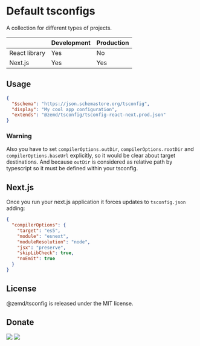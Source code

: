 # Default tsconfigs

A collection for different types of projects.

|               | Development | Production |
|---------------|-------------|------------|
| React library | Yes         | No         |
| Next.js       | Yes         | Yes        |  

## Usage

```json
{
  "$schema": "https://json.schemastore.org/tsconfig",
  "display": "My cool app configuration",
  "extends": "@zemd/tsconfig/tsconfig-react-next.prod.json"
}
```

### Warning

Also you have to set `compilerOptions.outDir`, `compilerOptions.rootDir` and `compilerOptions.baseUrl` explicitly, so it would be clear
about target destinations. And because `outDir` is considered as relative path by typescript so it must be defined within your tsconfig.

## Next.js

Once you run your next.js application it forces updates to `tsconfig.json` adding:
```json
{
  "compilerOptions": {
    "target": "es5",
    "module": "esnext",
    "moduleResolution": "node",
    "jsx": "preserve",
    "skipLibCheck": true,
    "noEmit": true
  }
}
```

## License

@zemd/tsconfig is released under the MIT license.

## Donate

[![](https://img.shields.io/badge/patreon-donate-yellow.svg)](https://www.patreon.com/red_rabbit)
[![](https://img.shields.io/static/v1?label=UNITED24&message=support%20Ukraine&color=blue)](https://u24.gov.ua/)
